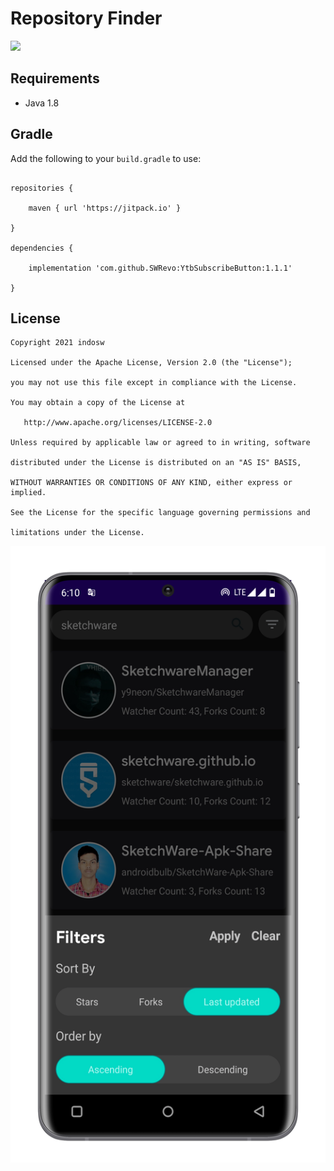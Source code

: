 # Repository Finder
[![](https://jitpack.io/v/SWRevo/GithubSearch.svg)](https://jitpack.io/#SWRevo/GithubSearch)

## Requirements

- Java 1.8

## Gradle

Add the following to your `build.gradle` to use:

```

repositories {

    maven { url 'https://jitpack.io' }

}

dependencies {

    implementation 'com.github.SWRevo:YtbSubscribeButton:1.1.1'

}

```

## License

    Copyright 2021 indosw

    Licensed under the Apache License, Version 2.0 (the "License");

    you may not use this file except in compliance with the License.

    You may obtain a copy of the License at

       http://www.apache.org/licenses/LICENSE-2.0

    Unless required by applicable law or agreed to in writing, software

    distributed under the License is distributed on an "AS IS" BASIS,

    WITHOUT WARRANTIES OR CONDITIONS OF ANY KIND, either express or implied.

    See the License for the specific language governing permissions and

    limitations under the License.

![applications preview](https://raw.githubusercontent.com/SWRevo/GithubSearch/master/docs/images/download%20(20).png)
